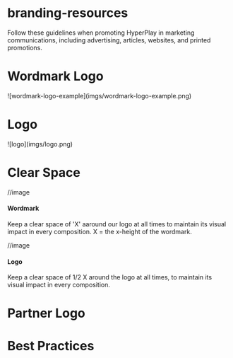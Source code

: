 # branding-resources
Follow these guidelines when promoting HyperPlay in marketing communications, including advertising, articles, websites, and printed promotions.

<h1>Wordmark Logo</h1>
![wordmark-logo-example](imgs/wordmark-logo-example.png)

<h1>Logo</h1>
![logo](imgs/logo.png)


<h1>Clear Space</h1>

//image
<h4>Wordmark</h4><p>Keep a clear space of 'X' aaround our logo at all times to maintain its visual impact in every composition. X = the x-height of the wordmark.</p>


//image
<h4>Logo</h4><p>Keep a clear space of 1/2 X around the logo at all times, to maintain its visual impact in every composition.


<h1>Partner Logo<h1>


<h1>Best Practices</h1>
